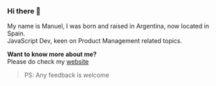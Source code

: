 ### Hi there 👋

My name is Manuel, I was born and raised in Argentina, now located in Spain.<br/>
JavaScript Dev, keen on Product Management related topics.

**Want to know more about me?**<br/>
Please do check my [website](https://www.techashuman.com)<br/>
>PS: Any feedback is welcome<br/>
